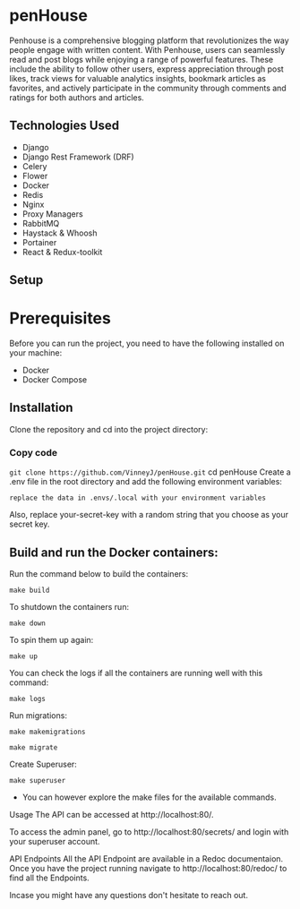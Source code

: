 # penHouse
Penhouse is a comprehensive blogging platform that revolutionizes the way people engage with written content. With Penhouse, users can seamlessly read and post blogs while enjoying a range of powerful features. These include the ability to follow other users, express appreciation through post likes, track views for valuable analytics insights, bookmark articles as favorites, and actively participate in the community through comments and ratings for both authors and articles.

## Technologies Used
- Django
- Django Rest Framework (DRF)
- Celery
- Flower
- Docker
- Redis
- Nginx
- Proxy Managers
- RabbitMQ
- Haystack & Whoosh
- Portainer
- React & Redux-toolkit
## Setup
# Prerequisites
Before you can run the project, you need to have the following installed on your machine:

- Docker
- Docker Compose

## Installation
Clone the repository and cd into the project directory:

### Copy code
```git clone https://github.com/VinneyJ/penHouse.git```
cd penHouse
Create a .env file in the root directory and add the following environment variables:

```
replace the data in .envs/.local with your environment variables
```

Also, replace your-secret-key with a random string that you choose as your secret key.

## Build and run the Docker containers:

Run the command below to build the containers:
```
make build
```
To shutdown the containers run:
```
make down
```

To spin them up again:
```
make up
```
You can check the logs if all the containers are running well with this command:

```
make logs
```

Run migrations:
```
make makemigrations

make migrate
```

Create Superuser:
```
make superuser
```
- You can however explore the make files for the available commands.





Usage
The API can be accessed at http://localhost:80/.

To access the admin panel, go to http://localhost:80/secrets/ and login with your superuser account.

API Endpoints
All the API Endpoint are available in a Redoc documentaion. Once you have the project running navigate to http://localhost:80/redoc/ to find all the Endpoints.

Incase you might have any questions don't hesitate to reach out.




